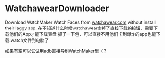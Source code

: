 # WatchawearDownloader
Download WatchMaker Watch Faces from [watchawear.com](https://watchawear.com/watches/watch-faces.html) without install their laggy app.
在不知道什么时候watchawear拿掉了直接下载的按钮，需要下载他们的App才能下载表盘
抓了一下包，可以直接不用他们卡到爆炸的app也能下载.watch文件到电脑了

如果有空可以试试用adb直接导到WatchMaker里（？
